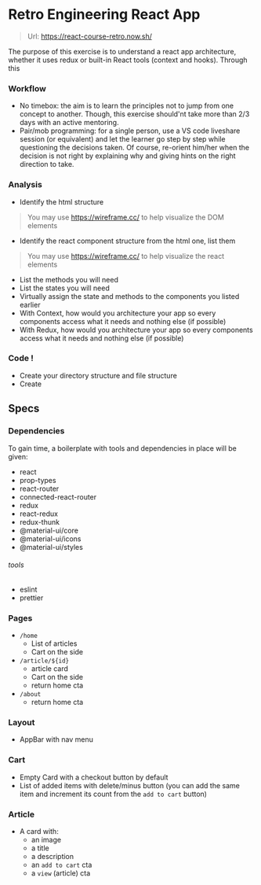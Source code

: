 # Retro Engineering React App

> Url: https://react-course-retro.now.sh/

The purpose of this exercise is to understand a react app architecture, whether it uses redux or built-in React tools (context and hooks).
Through this

### Workflow

- No timebox: the aim is to learn the principles not to jump from one concept to another. Though, this exercise should'nt take more than 2/3 days with an active mentoring.
- Pair/mob programming: for a single person, use a VS code liveshare session (or equivalent) and let the learner go step by step while questioning the decisions taken. Of course, re-orient him/her when the decision is not right by explaining why and giving hints on the right direction to take.


### Analysis

- Identify the html structure
> You may use https://wireframe.cc/ to help visualize the DOM elements
- Identify the react component structure from the html one, list them
> You may use https://wireframe.cc/ to help visualize the react elements
- List the methods you will need
- List the states you will need
- Virtually assign the state and methods to the components you listed earlier
- With Context, how would you architecture your app so every components access what it needs and nothing else (if possible)
- With Redux, how would you architecture your app so every components access what it needs and nothing else (if possible)

### Code !
- Create your directory structure and file structure
- Create 


## Specs

### Dependencies

To gain time, a boilerplate with tools and dependencies in place will be given:

- react
- prop-types
- react-router
- connected-react-router
- redux
- react-redux
- redux-thunk
- @material-ui/core
- @material-ui/icons
- @material-ui/styles

###### tools
- eslint
- prettier


### Pages

- `/home`
  - List of articles
  - Cart on the side
- `/article/${id}`
  - article card
  - Cart on the side
  - return home cta
- `/about`
  - return home cta

### Layout

- AppBar with nav menu

### Cart

- Empty Card with a checkout button by default
- List of added items with delete/minus button (you can add the same item and increment its count from the `add to cart` button)


### Article

- A card with:
  - an image
  - a title
  - a description
  - an `add to cart` cta
  - a `view` (article) cta



